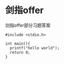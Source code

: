 # 剑指offer
剑指offer部分习题答案

```
#include <stdio.h>
    
int main(){
  printf("hello world");
  return 0;
}
```
